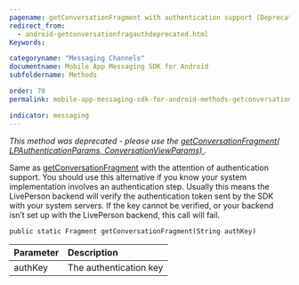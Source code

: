 ```yaml
---
pagename: getConversationFragment with authentication support (Deprecated)
redirect_from:
  - android-getconversationfragauthdeprecated.html
Keywords:

categoryname: "Messaging Channels"
documentname: Mobile App Messaging SDK for Android
subfoldername: Methods

order: 70
permalink: mobile-app-messaging-sdk-for-android-methods-getconversationfragment-with-authentication-support-(deprecated).html

indicator: messaging
---
```


*This method was deprecated - please use the [getConversationFragment( LPAuthenticationParams, ConversationViewParams) ](android-getconversationfragfull.html).*

Same as [getConversationFragment](android-getconversationfragdeprecated.html) with the attention of authentication support. You should use this alternative if you know your system implementation involves an authentication step. Usually this means the LivePerson backend will verify the authentication token sent by the SDK with your system servers. If the key cannot be verified, or your backend isn’t set up with the LivePerson backend, this call will fail.

`public static Fragment getConversationFragment(String authKey)`

| Parameter | Description |
| :--- | :--- |
| authKey | The authentication key  |
